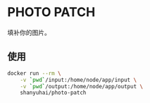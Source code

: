 # PHOTO PATCH

填补你的图片。



## 使用

```bash
docker run --rm \
	-v `pwd`/input:/home/node/app/input \
	-v `pwd`/output:/home/node/app/output \
	shanyuhai/photo-patch
```

